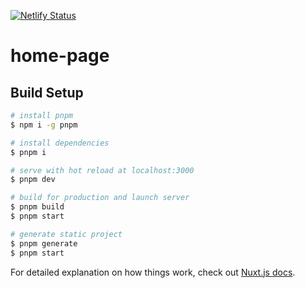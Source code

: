 [![Netlify Status](https://api.netlify.com/api/v1/badges/d31f6951-c113-4077-a440-03e052c99625/deploy-status)](https://app.netlify.com/sites/own-inc/deploys)

# home-page

## Build Setup

```bash
# install pnpm
$ npm i -g pnpm

# install dependencies
$ pnpm i

# serve with hot reload at localhost:3000
$ pnpm dev

# build for production and launch server
$ pnpm build
$ pnpm start

# generate static project
$ pnpm generate
$ pnpm start
```

For detailed explanation on how things work, check out [Nuxt.js docs](https://nuxtjs.org).
